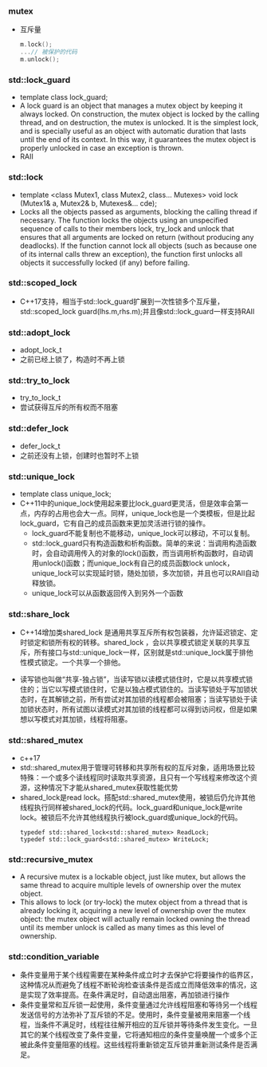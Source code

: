 ### mutex
- 互斥量
    ```c++
    m.lock();
    ...// 被保护的代码
    m.unlock();
    ```

### std::lock_guard
- template <class Mutex> class lock_guard;
- A lock guard is an object that manages a mutex object by keeping it always locked. On construction, the mutex object is locked by the calling thread, and on destruction, the mutex is unlocked. It is the simplest lock, and is specially useful as an object with automatic duration that lasts until the end of its context. In this way, it guarantees the mutex object is properly unlocked in case an exception is thrown.
- RAII


### std::lock
- template <class Mutex1, class Mutex2, class... Mutexes>  void lock (Mutex1& a, Mutex2& b, Mutexes&... cde);
- Locks all the objects passed as arguments, blocking the calling thread if necessary. The function locks the objects using an unspecified sequence of calls to their members lock, try_lock and unlock that ensures that all arguments are locked on return (without producing any deadlocks). If the function cannot lock all objects (such as because one of its internal calls threw an exception), the function first unlocks all objects it successfully locked (if any) before failing.

### std::scoped_lock
- C++17支持，相当于std::lock_guard扩展到一次性锁多个互斥量，std::scoped_lock guard(lhs.m,rhs.m);并且像std::lock_guard一样支持RAII
### std::adopt_lock
- adopt_lock_t
- 之前已经上锁了，构造时不再上锁
### std::try_to_lock
- try_to_lock_t
- 尝试获得互斥的所有权而不阻塞
### std::defer_lock
- defer_lock_t
- 之前还没有上锁，创建时也暂时不上锁


### std::unique_lock
- template <class Mutex> class unique_lock;
- C++11中的unique_lock使用起来要比lock_guard更灵活，但是效率会第一点，内存的占用也会大一点。同样，unique_lock也是一个类模板，但是比起lock_guard，它有自己的成员函数来更加灵活进行锁的操作。
  - lock_guard不能复制也不能移动，unique_lock可以移动，不可以复制。
  - std::lock_guard只有构造函数和析构函数。简单的来说：当调用构造函数时，会自动调用传入的对象的lock()函数，而当调用析构函数时，自动调用unlock()函数；而unique_lock有自己的成员函数lock unlock，unique_lock可以实现延时锁，随处加锁，多次加锁，并且也可以RAII自动释放锁。
  - unique_lock可以从函数返回传入到另外一个函数


### std::share_lock
- C++14增加类shared_lock 是通用共享互斥所有权包装器，允许延迟锁定、定时锁定和锁所有权的转移。shared_lock ，会以共享模式锁定关联的共享互斥，所有接口与std::unique_lock一样，区别就是std::unique_lock属于排他性模式锁定。一个共享一个排他。

- 读写锁也叫做“共享-独占锁”，当读写锁以读模式锁住时，它是以共享模式锁住的；当它以写模式锁住时，它是以独占模式锁住的。当读写锁处于写加锁状态时，在其解锁之前，所有尝试对其加锁的线程都会被阻塞；当读写锁处于读加锁状态时，所有试图以读模式对其加锁的线程都可以得到访问权，但是如果想以写模式对其加锁，线程将阻塞。

### std::shared_mutex
  - c++17
  - std::shared_mutex用于管理可转移和共享所有权的互斥对象，适用场景比较特殊：一个或多个读线程同时读取共享资源，且只有一个写线程来修改这个资源，这种情况下才能从shared_mutex获取性能优势
  - shared_lock是read lock。搭配std::shared_mutex使用，被锁后仍允许其他线程执行同样被shared_lock的代码。lock_guard和unique_lock是write lock。被锁后不允许其他线程执行被lock_guard或unique_lock的代码。
    ```
    typedef std::shared_lock<std::shared_mutex> ReadLock;
    typedef std::lock_guard<std::shared_mutex> WriteLock;
    ```


### std::recursive_mutex 
- A recursive mutex is a lockable object, just like mutex, but allows the same thread to acquire multiple levels of ownership over the mutex object.
- This allows to lock (or try-lock) the mutex object from a thread that is already locking it, acquiring a new level of ownership over the mutex object: the mutex object will actually remain locked owning the thread until its member unlock is called as many times as this level of ownership.


### std::condition_variable
- 条件变量用于某个线程需要在某种条件成立时才去保护它将要操作的临界区，这种情况从而避免了线程不断轮询检查该条件是否成立而降低效率的情况，这是实现了效率提高。在条件满足时，自动退出阻塞，再加锁进行操作
- 条件变量常和互斥锁一起使用，条件变量通过允许线程阻塞和等待另一个线程发送信号的方法弥补了互斥锁的不足。使用时，条件变量被用来阻塞一个线程，当条件不满足时，线程往往解开相应的互斥锁并等待条件发生变化。一旦其它的某个线程改变了条件变量，它将通知相应的条件变量唤醒一个或多个正被此条件变量阻塞的线程。这些线程将重新锁定互斥锁并重新测试条件是否满足。

